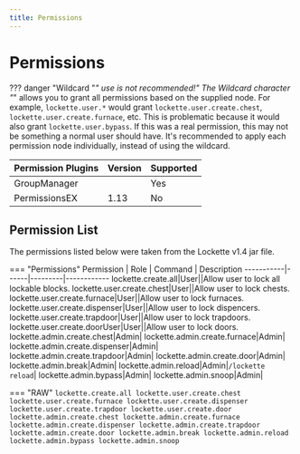 ```yaml
---
title: Permissions
---
```


# Permissions

??? danger "Wildcard "*" use is not recommended!"
    The Wildcard character "*" allows you to grant all permissions based on the supplied node. For example, `lockette.user.*` would grant `lockette.user.create.chest`, `lockette.user.create.furnace`, etc. This is problematic because it would also grant `lockette.user.bypass`. If this was a real permission, this may not be something a normal user should have. It's recommended to apply each permission node individually, instead of using the wildcard.

 Permission Plugins | Version | Supported
--------------------|---------|-----------
GroupManager        |         | Yes 
PermissionsEX       | 1.13    | No 


## Permission List
The permissions listed below were taken from the Lockette v1.4 jar file.


=== "Permissions"
    Permission | Role | Command | Description
    -----------|------|---------|------------
    lockette.create.all|User||Allow user to lock all lockable blocks.
    lockette.user.create.chest|User||Allow user to lock chests.
    lockette.user.create.furnace|User||Allow user to lock furnaces.
    lockette.user.create.dispenser|User||Allow user to lock dispencers.
    lockette.user.create.trapdoor|User||Allow user to lock trapdoors.
    lockette.user.create.doorUser|User||Allow user to lock doors.
    lockette.admin.create.chest|Admin|
    lockette.admin.create.furnace|Admin|
    lockette.admin.create.dispenser|Admin|
    lockette.admin.create.trapdoor|Admin|
    lockette.admin.create.door|Admin|
    lockette.admin.break|Admin|
    lockette.admin.reload|Admin|`/lockette reload`|
    lockette.admin.bypass|Admin|
    lockette.admin.snoop|Admin|

=== "RAW"
    ```
    lockette.create.all
    lockette.user.create.chest
    lockette.user.create.furnace
    lockette.user.create.dispenser
    lockette.user.create.trapdoor
    lockette.user.create.door
    lockette.admin.create.chest
    lockette.admin.create.furnace
    lockette.admin.create.dispenser
    lockette.admin.create.trapdoor
    lockette.admin.create.door
    lockette.admin.break
    lockette.admin.reload
    lockette.admin.bypass
    lockette.admin.snoop
    ```